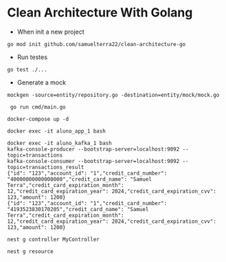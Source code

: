 # Clean Architecture With Golang

- When init a new project
```shell
go mod init github.com/samuelterra22/clean-architecture-go
```

- Run testes
```shell
go test ./...
```

- Generate a mock
```shell
mockgen -source=entity/repository.go -destination=entity/mock/mock.go
```

```shell
 go run cmd/main.go 
```

```shell
docker-compose up -d
```

```shell
docker exec -it aluno_app_1 bash
```

```shell
docker exec -it aluno_kafka_1 bash 
kafka-console-producer --bootstrap-server=localhost:9092 --topic=transactions
kafka-console-consumer --bootstrap-server=localhost:9092 --topic=transactions_result
{"id": "123","account_id": "1","credit_card_number": "40000000000000000","credit_card_name": "Samuel Terra","credit_card_expiration_month": 12,"credit_card_expiration_year": 2024,"credit_card_expiration_cvv": 123,"amount": 1200}
{"id": "123","account_id": "1","credit_card_number": "4193523830170205","credit_card_name": "Samuel Terra","credit_card_expiration_month": 12,"credit_card_expiration_year": 2024,"credit_card_expiration_cvv": 123,"amount": 1200}
```


```shell
nest g controller MyController
```

```shell
nest g resource
```